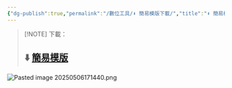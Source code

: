 ```yaml
---
{"dg-publish":true,"permalink":"/數位工具/⬇️ 簡易模版下載/","title":"⬇️ 簡易模版下載","tags":["📝數位工具交流beta","🎯學習歷程檔案","obsidian"],"noteIcon":"3","created":"2025-05-06T13:21:07.711+08:00","updated":"2025-05-06T17:24:29.272+08:00"}
---
```




> [!NOTE] 下載：
> ## ⬇️ [簡易模版](https://1drv.ms/f/c/1698215ca2d0889b/EsJOc_3Iw8JAoFPK4UkZ3joB2tszy5tM4t0b33iZ5Dgo0w?e=YaWGgm) 




![Pasted image 20250506171440.png](/img/user/img/Pasted%20image%2020250506171440.png)

